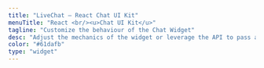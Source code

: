 ```yaml
---
title: "LiveChat – React Chat UI Kit"
menuTitle: "React <br/><u>Chat UI Kit</u>"
tagline: "Customize the behaviour of the Chat Widget"
desc: "Adjust the mechanics of the widget or leverage the API to pass additional details on the visitor."
color: "#61dafb"
type: "widget"
---
```

